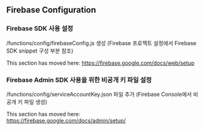 ## Firebase Configuration

### Firebase SDK 사용 설정

/functions/config/firebaseConfig.js 생성 (Firebase 프로젝트 설정에서 Firebase SDK snippet 구성 부분 참조)

This section has moved here: https://firebase.google.com/docs/web/setup

### Firebase Admin SDK 사용을 위한 비공개 키 파일 설정

/functions/config/serviceAccountKey.json 파일 추가 (Firebase Console에서 비공개 키 파일 생성)

This section has moved here: https://firebase.google.com/docs/admin/setup/
